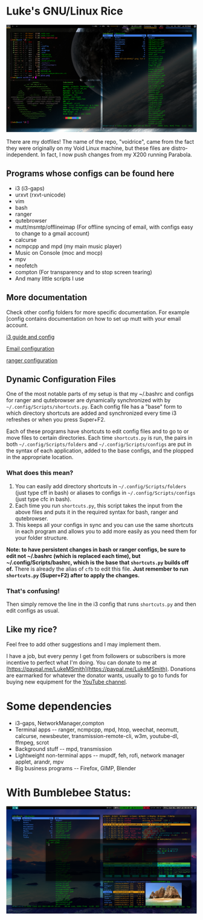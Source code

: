 # Luke's GNU/Linux Rice

![pic2](pic2.png)

There are my dotfiles! The name of the repo, "voidrice", came from the fact they were originally on my Void Linux machine, but these files are distro-independent. In fact, I now push changes from my X200 running Parabola.

## Programs whose configs can be found here

+ i3 (i3-gaps)
+ urxvt (rxvt-unicode)
+ vim
+ bash
+ ranger
+ qutebrowser
+ mutt/msmtp/offlineimap (For offline syncing of email, with configs easy to change to a gmail account)
+ calcurse
+ ncmpcpp and mpd (my main music player)
+ Music on Console (moc and mocp)
+ mpv
+ neofetch
+ compton (For transparency and to stop screen tearing)
+ And many little scripts I use

## More documentation

Check other config folders for more specific documentation. For example [config contains documentation on how to set up mutt with your email account.

[i3 guide and config](.config/i3/i3_guide.md)

[Email configuration](.config/mutt/email.md) 

[ranger configuration](.config/ranger/luke_ranger_readme.md) 

## Dynamic Configuration Files

One of the most notable parts of my setup is that my ~/.bashrc and configs for ranger and qutebrowser are dynamically synchronized with by `~/.config/Scripts/shortcuts.py`. Each config file has a "base" form to which directory shortcuts are added and synchronized every time i3 refreshes or when you press Super+F2.

Each of these programs have shortcuts to edit config files and to go to or move files to certain directories. Each time `shortcuts.py` is run, the pairs in both `~/.config/Scripts/folders` and `~/.config/Scripts/configs` are put in the syntax of each application, added to the base configs, and the plopped in the appropriate location.

### What does this mean?

1. You can easily add directory shortcuts in `~/.config/Scripts/folders` (just type cff in bash) or aliases to configs in `~/.config/Scripts/configs` (just type cfc in bash).
2. Each time you run `shortcuts.py`, this script takes the input from the above files and puts it in the required syntax for bash, ranger and qutebrowser.
3. This keeps all your configs in sync and you can use the same shortcuts in each program and allows you to add more easily as you need them for your folder structure.

**Note: to have persistent changes in bash or ranger configs, be sure to edit not ~/.bashrc (which is replaced each time), but ~/.config/Scripts/bashrc, which is the base that `shortcuts.py` builds off of.** There is already the alias of `cfb` to edit this file. **Just remember to run `shortcuts.py` (Super+F2) after to apply the changes.**

### That's confusing!

Then simply remove the line in the i3 config that runs `shortcuts.py` and then edit configs as usual.

## Like my rice?

Feel free to add other suggestions and I may implement them.

I have a job, but every penny I get from followers or subscribers is more incentive to perfect what I'm doing. You can donate to me at [https://paypal.me/LukeMSmith](https://paypal.me/LukeMSmith). Donations are earmarked for whatever the donator wants, usually to go to funds for buying new equipment for the [YouTube channel](https://youtube.com/c/LukeSmithxyz).

# Some dependencies

+ i3-gaps, NetworkManager,compton
+ Terminal apps -- ranger, ncmpcpp, mpd, htop, weechat, neomutt, calcurse, newsbeuter, transmission-remote-cli, w3m, youtube-dl, ffmpeg, scrot
+ Background stuff -- mpd, transmission
+ Lightweight non-terminal apps -- mupdf, feh, rofi, network manager applet, arandr, mpv
+ Big business programs -- Firefox, GIMP, Blender

# With Bumblebee Status:

![pic1](pic1.png)

